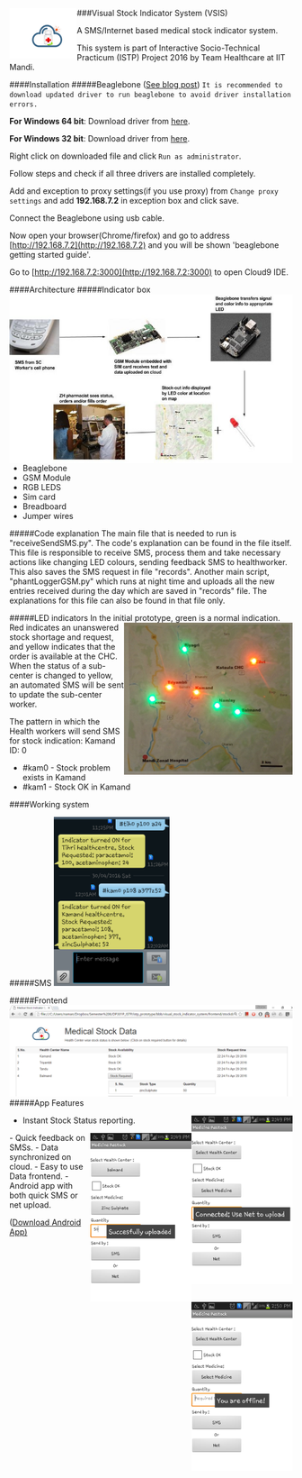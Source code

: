 ###Visual Stock Indicator System (VSIS) <img src="/frontend/finallogo.png" align="left" height="90" width="120" >


A  SMS/Internet based medical stock indicator system. 

This system is part of Interactive Socio-Technical Practicum (ISTP) Project 2016 by Team Healthcare at IIT Mandi.

####Installation
#####Beaglebone ([See blog post](http://namangt68.github.io/beaglebone/2016/05/08/beaglebone-windows-10-install.html))
`It is recommended to download updated driver to run beaglebone to avoid driver installation errors.`

**For Windows 64 bit**: Download driver from [here](https://github.com/jadonk/beaglebone-getting-started/raw/master/Drivers/Windows/BONE_D64.exe).

**For Windows 32 bit**: Download driver from [here](https://github.com/jadonk/beaglebone-getting-started/raw/master/Drivers/Windows/BONE_DRV.exe).

Right click on downloaded file and click `Run as administrator`.

Follow steps and check if all three drivers are installed completely.

Add and exception to proxy settings(if you use proxy) from `Change proxy settings` and add **192.168.7.2** in exception box and click save.

Connect the Beaglebone using usb cable.

Now open your browser(Chrome/firefox) and go to address [http://192.168.7.2](http://192.168.7.2) and you will be shown 'beaglebone getting started guide'. 

Go to [http://192.168.7.2:3000](http://192.168.7.2:3000) to open Cloud9 IDE.

####Architecture  <img src="/images/working.jpg" align="right" alt="working" height="300">
#####Indicator box
- Beaglebone
- GSM Module
- RGB LEDS
- Sim card
- Breadboard
- Jumper wires

#####Code explanation
The main file that is needed to run is "receiveSendSMS.py". The code's explanation can be found in the file itself. This file is responsible to receive SMS, process them and take necessary actions like changing LED colours, sending feedback SMS to healthworker. This also saves the SMS request in file "records".
Another main script, "phantLoggerGSM.py" which runs at night time and uploads all the new entries received during the day which are saved in "records" file. The explanations for this file can also be found in that file only.

#####LED indicators
In the initial prototype, green is a<img src="/images/led.jpg" align="right"  alt="led" width="300" height="270">
normal indication. Red indicates an
unanswered stock shortage and
request, and yellow indicates that the
order is available at the CHC. When the
status of a sub-center is changed to
yellow, an automated SMS will be sent
to update the sub-center worker.

The pattern in which the Health workers will send SMS for stock indication:
Kamand ID: 0
- #kam0	-	Stock problem exists in Kamand
- #kam1	- 	Stock OK in Kamand

####Working system

#####SMS
<img src="/images/sms.png" alt="sms" height="300">

#####Frontend
<img src="/images/frontend.png" alt="frontend">
<br>
#####App Features 

- Instant Stock Status reporting.<img src="/images/app_net.png" align="right" alt="app" height="300">
<img src="/images/app_upload.png" align="right" alt="app" height="300">
<img src="/images/app_sms.png" align="right" alt="app" height="300">
- Quick feedback on SMSs.
- Data synchronized on cloud.
- Easy to use Data frontend.
- Android app with both quick SMS or net upload.

([Download Android App)](https://github.com/namangt68/visual_stock_indicator_system/raw/master/AndroidApp/MedRestock.apk)
